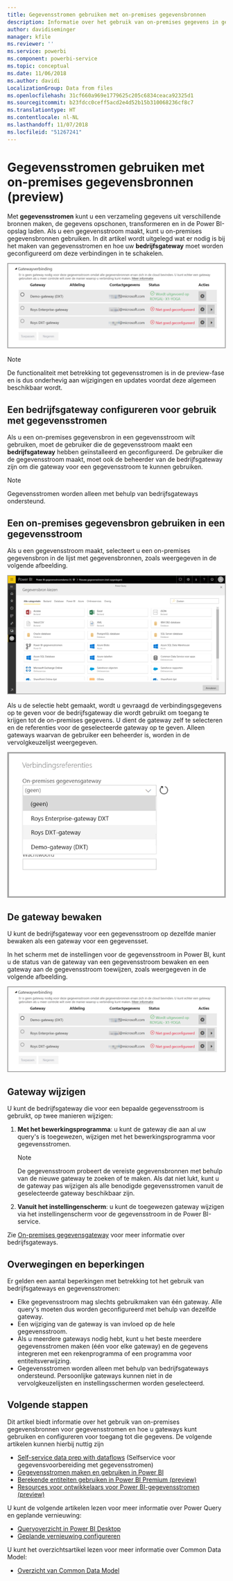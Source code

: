 ```yaml
---
title: Gegevensstromen gebruiken met on-premises gegevensbronnen
description: Informatie over het gebruik van on-premises gegevens in gegevensstromen
author: davidiseminger
manager: kfile
ms.reviewer: ''
ms.service: powerbi
ms.component: powerbi-service
ms.topic: conceptual
ms.date: 11/06/2018
ms.author: davidi
LocalizationGroup: Data from files
ms.openlocfilehash: 31cf660a969e1779625c205c6834ceaca92325d1
ms.sourcegitcommit: b23fdcc0ceff5acd2e4d52b15b310068236cf8c7
ms.translationtype: HT
ms.contentlocale: nl-NL
ms.lasthandoff: 11/07/2018
ms.locfileid: "51267241"
---
```

# <a name="using-dataflows-with-on-premises-data-sources-preview"></a>Gegevensstromen gebruiken met on-premises gegevensbronnen (preview)

Met **gegevensstromen** kunt u een verzameling gegevens uit verschillende bronnen maken, de gegevens opschonen, transformeren en in de Power BI-opslag laden. Als u een gegevensstroom maakt, kunt u on-premises gegevensbronnen gebruiken. In dit artikel wordt uitgelegd wat er nodig is bij het maken van gegevensstromen en hoe uw **bedrijfsgateway** moet worden geconfigureerd om deze verbindingen in te schakelen.

![Gegevensstromen en gateways](media/service-dataflows-onpremises-gateways/onpremises-gateways_01.png)

> [!NOTE]
> De functionaliteit met betrekking tot gegevensstromen is in de preview-fase en is dus onderhevig aan wijzigingen en updates voordat deze algemeen beschikbaar wordt.
 
## <a name="configuring-an-enterprise-gateway-for-use-with-dataflows"></a>Een bedrijfsgateway configureren voor gebruik met gegevensstromen

Als u een on-premises gegevensbron in een gegevensstroom wilt gebruiken, moet de gebruiker die de gegevensstroom maakt een **bedrijfsgateway** hebben geïnstalleerd en geconfigureerd. De gebruiker die de gegevensstroom maakt, moet ook de beheerder van de bedrijfsgateway zijn om die gateway voor een gegevensstroom te kunnen gebruiken.

> [!NOTE]
> Gegevensstromen worden alleen met behulp van bedrijfsgateways ondersteund.

## <a name="using-an-on-premises-data-source-in-a-dataflow"></a>Een on-premises gegevensbron gebruiken in een gegevensstroom

Als u een gegevensstroom maakt, selecteert u een on-premises gegevensbron in de lijst met gegevensbronnen, zoals weergegeven in de volgende afbeelding.

![Een on-premises gegevensbron kiezen](media/service-dataflows-onpremises-gateways/onpremises-gateways_02a.png)

Als u de selectie hebt gemaakt, wordt u gevraagd de verbindingsgegevens op te geven voor de bedrijfsgateway die wordt gebruikt om toegang te krijgen tot de on-premises gegevens. U dient de gateway zelf te selecteren en de referenties voor de geselecteerde gateway op te geven. Alleen gateways waarvan de gebruiker een beheerder is, worden in de vervolgkeuzelijst weergegeven.

![Verbindingsgegeven opgeven](media/service-dataflows-onpremises-gateways/onpremises-gateways_03.png)

## <a name="monitoring-your-gateway"></a>De gateway bewaken

U kunt de bedrijfsgateway voor een gegevensstroom op dezelfde manier bewaken als een gateway voor een gegevensset.

In het scherm met de instellingen voor de gegevensstroom in Power BI, kunt u de status van de gateway van een gegevensstroom bewaken en een gateway aan de gegevensstroom toewijzen, zoals weergegeven in de volgende afbeelding.

![Gateway bewaken](media/service-dataflows-onpremises-gateways/onpremises-gateways_01.png)

## <a name="changing-a-gateway"></a>Gateway wijzigen

U kunt de bedrijfsgateway die voor een bepaalde gegevensstroom is gebruikt, op twee manieren wijzigen:

1. **Met het bewerkingsprogramma**: u kunt de gateway die aan al uw query's is toegewezen, wijzigen met het bewerkingsprogramma voor gegevensstromen.

    > [!NOTE]
    > De gegevensstroom probeert de vereiste gegevensbronnen met behulp van de nieuwe gateway te zoeken of te maken. Als dat niet lukt, kunt u de gateway pas wijzigen als alle benodigde gegevensstromen vanuit de geselecteerde gateway beschikbaar zijn.

2. **Vanuit het instellingenscherm**: u kunt de toegewezen gateway wijzigen via het instellingenscherm voor de gegevensstroom in de Power BI-service.

Zie [On-premises gegevensgateway](service-gateway-onprem.md) voor meer informatie over bedrijfsgateways.

## <a name="considerations-and-limitations"></a>Overwegingen en beperkingen

Er gelden een aantal beperkingen met betrekking tot het gebruik van bedrijfsgateways en gegevensstromen:

* Elke gegevensstroom mag slechts gebruikmaken van één gateway. Alle query's moeten dus worden geconfigureerd met behulp van dezelfde gateway.
* Een wijziging van de gateway is van invloed op de hele gegevensstroom.
* Als u meerdere gateways nodig hebt, kunt u het beste meerdere gegevensstromen maken (één voor elke gateway) en de gegevens integreren met een rekenprogramma of een programma voor entiteitsverwijzing.
* Gegevensstromen worden alleen met behulp van bedrijfsgateways ondersteund. Persoonlijke gateways kunnen niet in de vervolgkeuzelijsten en instellingsschermen worden geselecteerd.


## <a name="next-steps"></a>Volgende stappen

Dit artikel biedt informatie over het gebruik van on-premises gegevensbronnen voor gegevensstromen en hoe u gateways kunt gebruiken en configureren voor toegang tot die gegevens. De volgende artikelen kunnen hierbij nuttig zijn

* [Self-service data prep with dataflows](service-dataflows-overview.md) (Selfservice voor gegevensvoorbereiding met gegevensstromen)
* [Gegevensstromen maken en gebruiken in Power BI](service-dataflows-create-use.md)
* [Berekende entiteiten gebruiken in Power BI Premium (preview)](service-dataflows-computed-entities-premium.md)
* [Resources voor ontwikkelaars voor Power BI-gegevensstromen (preview)](service-dataflows-developer-resources.md)

U kunt de volgende artikelen lezen voor meer informatie over Power Query en geplande vernieuwing:
* [Queryoverzicht in Power BI Desktop](desktop-query-overview.md)
* [Geplande vernieuwing configureren](refresh-scheduled-refresh.md)

U kunt het overzichtsartikel lezen voor meer informatie over Common Data Model:
* [Overzicht van Common Data Model](https://docs.microsoft.com/powerapps/common-data-model/overview)

